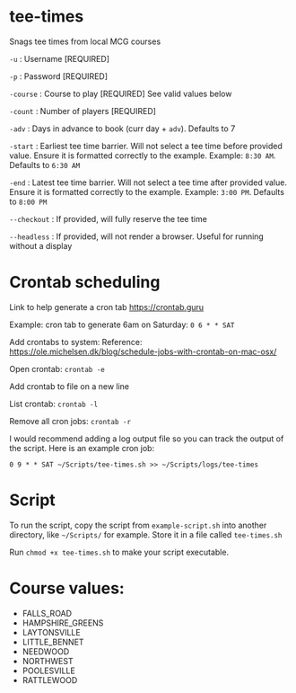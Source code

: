 # tee-times
Snags tee times from local MCG courses

`-u` : Username [REQUIRED]

`-p` : Password [REQUIRED]

`-course` : Course to play [REQUIRED] See valid values below

`-count` : Number of players [REQUIRED]

`-adv` : Days in advance to book (curr day + `adv`). Defaults to 7

`-start` : Earliest tee time barrier. Will not select a tee time before provided value. Ensure it is formatted correctly to the example. Example: `8:30 AM`. Defaults to `6:30 AM`

`-end` : Latest tee time barrier. Will not select a tee time after provided value. Ensure it is formatted correctly to the example. Example: `3:00 PM`. Defaults to `8:00 PM`

`--checkout` : If provided, will fully reserve the tee time

`--headless` : If provided, will not render a browser. Useful for running without a display

# Crontab scheduling

Link to help generate a cron tab https://crontab.guru

Example: cron tab to generate 6am on Saturday: `0 6 * * SAT`

Add crontabs to system:
Reference: https://ole.michelsen.dk/blog/schedule-jobs-with-crontab-on-mac-osx/

Open crontab: `crontab -e`

Add crontab to file on a new line

List crontab: `crontab -l`

Remove all cron jobs: `crontab -r`

I would recommend adding a log output file so you can track the output of the script.
Here is an example cron job:

`0 9 * * SAT ~/Scripts/tee-times.sh >> ~/Scripts/logs/tee-times`

# Script

To run the script, copy the script from `example-script.sh` into another directory, like `~/Scripts/` for example. Store it in a file called `tee-times.sh`

Run `chmod +x tee-times.sh` to make your script executable.

# Course values:
- FALLS_ROAD
- HAMPSHIRE_GREENS
- LAYTONSVILLE
- LITTLE_BENNET
- NEEDWOOD
- NORTHWEST
- POOLESVILLE
- RATTLEWOOD
